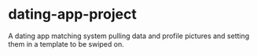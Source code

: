 # dating-app-project
A dating app matching system pulling data and profile pictures and setting them in a template to be swiped on.

